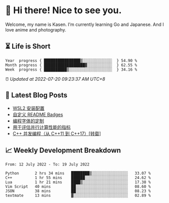 <h1>👋 Hi there! Nice to see you.</h1>

Welcome, my name is Kasen. I’m currently learning Go and Japanese. And I love anime and photography.


## ⏳ Life is Short

<!-- Start of Time Progress Bar -->
``` text
Year  progress { ████████████████▒░░░░░░░░░░░░░  } 54.90 %
Month progress { ██████████████████▓░░░░░░░░░░░  } 62.55 %
Week  progress { ██████████▒░░░░░░░░░░░░░░░░░░░  } 34.16 %
```

⏰ *Updated at 2022-07-20 09:23:37 AM UTC+8*

<!-- End of Time Progress Bar -->

## 📝 Latest Blog Posts

<!-- BLOG-POST-LIST:START -->
- [WSL2 安装配置](https://blog.imkasen.com/wsl2-config.html)
- [自定义 README Badges](https://blog.imkasen.com/custom-readme-badges.html)
- [编程字体的定制](https://blog.imkasen.com/coding-fonts-configuration.html)
- [用于评估并行计算性能的指标](https://blog.imkasen.com/parallel-performance-metrics.html)
- [C++ 并发编程（从 C++11 到 C++17）[转载]](https://blog.imkasen.com/cpp-concurrency.html)
<!-- BLOG-POST-LIST:END -->

## 📈 Weekly Development Breakdown

<!--START_SECTION:waka-->

```text
From: 12 July 2022 - To: 19 July 2022

Python       2 hrs 34 mins   ████████▒░░░░░░░░░░░░░░░░   33.07 %
C++          1 hr 55 mins    ██████░░░░░░░░░░░░░░░░░░░   24.62 %
Lua          1 hr 21 mins    ████▒░░░░░░░░░░░░░░░░░░░░   17.38 %
Vim Script   40 mins         ██░░░░░░░░░░░░░░░░░░░░░░░   08.60 %
JSON         38 mins         ██░░░░░░░░░░░░░░░░░░░░░░░   08.23 %
textmate     13 mins         ▓░░░░░░░░░░░░░░░░░░░░░░░░   02.89 %
```

<!--END_SECTION:waka-->
